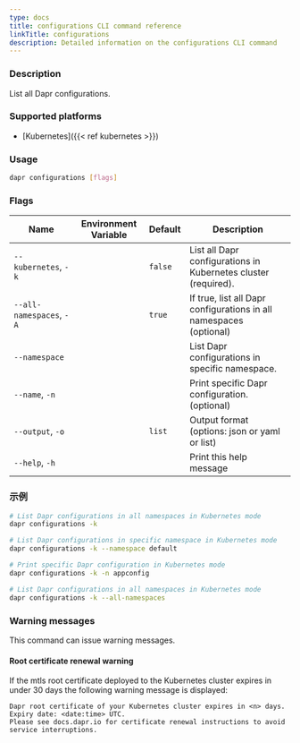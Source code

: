 ```yaml
---
type: docs
title: configurations CLI command reference
linkTitle: configurations
description: Detailed information on the configurations CLI command
---
```


### Description

List all Dapr configurations.

### Supported platforms

- [Kubernetes]({{< ref kubernetes >}})

### Usage

```bash
dapr configurations [flags]
```

### Flags

| Name                     | Environment Variable | Default | Description                                                                           |
| ------------------------ | -------------------- | ------- | ------------------------------------------------------------------------------------- |
| `--kubernetes`, `-k`     |                      | `false` | List all Dapr configurations in Kubernetes cluster (required).     |
| `--all-namespaces`, `-A` |                      | `true`  | If true, list all Dapr configurations in all namespaces (optional) |
| `--namespace`            |                      |         | List Dapr configurations in specific namespace.                                       |
| `--name`, `-n`           |                      |         | Print specific Dapr configuration. (optional)                      |
| `--output`, `-o`         |                      | `list`  | Output format (options: json or yaml or list)                      |
| `--help`, `-h`           |                      |         | Print this help message                                                               |

### 示例

```bash
# List Dapr configurations in all namespaces in Kubernetes mode
dapr configurations -k

# List Dapr configurations in specific namespace in Kubernetes mode
dapr configurations -k --namespace default

# Print specific Dapr configuration in Kubernetes mode
dapr configurations -k -n appconfig

# List Dapr configurations in all namespaces in Kubernetes mode
dapr configurations -k --all-namespaces
```

### Warning messages

This command can issue warning messages.

#### Root certificate renewal warning

If the mtls root certificate deployed to the Kubernetes cluster expires in under 30 days the following warning message is displayed:

```
Dapr root certificate of your Kubernetes cluster expires in <n> days. Expiry date: <date:time> UTC. 
Please see docs.dapr.io for certificate renewal instructions to avoid service interruptions.
```

